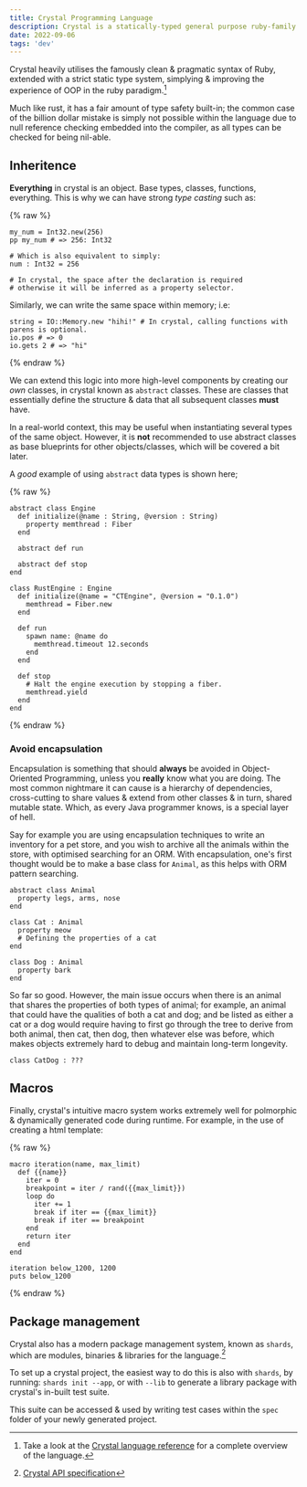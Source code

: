 ```yaml
---
title: Crystal Programming Language
description: Crystal is a statically-typed general purpose ruby-family language for the modern age
date: 2022-09-06
tags: 'dev'
---
```


Crystal heavily utilises the famously clean & pragmatic syntax of Ruby, extended with a strict static type system, simplying & improving the experience of OOP in the ruby paradigm.[^1]

Much like rust, it has a fair amount of type safety built-in; the common case of the billion dollar mistake is simply not possible within the language due to null reference checking embedded into the compiler, as all types can be checked for being nil-able.

## Inheritence

__Everything__ in crystal is an object. Base types, classes, functions, everything.
This is why we can have strong *type casting* such as:

{% raw %}
```crystal
my_num = Int32.new(256)
pp my_num # => 256: Int32

# Which is also equivalent to simply:
num : Int32 = 256

# In crystal, the space after the declaration is required
# otherwise it will be inferred as a property selector.
```

Similarly, we can write the same space within memory; i.e:

```crystal
string = IO::Memory.new "hihi!" # In crystal, calling functions with parens is optional.
io.pos # => 0
io.gets 2 # => "hi"
```
{% endraw %}

We can extend this logic into more high-level components by creating our *own* classes, in crystal known as `abstract` classes.
These are classes that essentially define the structure & data that all subsequent classes __must__ have.

In a real-world context, this may be useful when instantiating several types of the same object. However, it is __not__ recommended to use abstract classes as base blueprints for other objects/classes, which will be covered a bit later.

A *good* example of using `abstract` data types is shown here;

{% raw %}
```crystal
abstract class Engine
  def initialize(@name : String, @version : String)
    property memthread : Fiber
  end

  abstract def run

  abstract def stop
end

class RustEngine : Engine
  def initialize(@name = "CTEngine", @version = "0.1.0")
    memthread = Fiber.new
  end

  def run
    spawn name: @name do
      memthread.timeout 12.seconds
    end
  end

  def stop
    # Halt the engine execution by stopping a fiber.
    memthread.yield
  end
end
```
{% endraw %}

### Avoid encapsulation

Encapsulation is something that should __always__ be avoided in Object-Oriented Programming, unless you __really__ know what you are doing. The most common nightmare it can cause is a hierarchy of dependencies, cross-cutting to share values & extend from other classes & in turn, shared mutable state.
Which, as every Java programmer knows, is a special layer of hell.

Say for example you are using encapsulation techniques to write an inventory for a pet store, and you wish to archive all the animals within the store, with optimised searching for an ORM. With encapsulation, one's first thought would be to make a base class for `Animal`, as this helps with ORM pattern searching.

```crystal
abstract class Animal
  property legs, arms, nose
end

class Cat : Animal
  property meow
  # Defining the properties of a cat
end

class Dog : Animal
  property bark
end
```

So far so good. However, the main issue occurs when there is an animal that shares the properties of both
types of animal; for example, an animal that could have the qualities of both a cat and dog; and be listed as either a cat or a dog would require having to first go through the tree to derive from both animal, then cat, then dog, then whatever else was before, which makes objects extremely hard to debug and maintain long-term longevity.

```crystal
class CatDog : ???
```

## Macros

Finally, crystal's intuitive macro system works extremely well for polmorphic & dynamically generated code during runtime.
For example, in the use of creating a html template:

{% raw %}
```crystal
macro iteration(name, max_limit)
  def {{name}}
    iter = 0
    breakpoint = iter / rand({{max_limit}})
    loop do
      iter += 1
      break if iter == {{max_limit}}
      break if iter == breakpoint
    end
    return iter
  end
end

iteration below_1200, 1200
puts below_1200
```
{% endraw %}

## Package management

Crystal also has a modern package management system, known as `shards`, which are modules, binaries & libraries for the language.[^2]

To set up a crystal project, the easiest way to do this is also with `shards`, by running:
`shards init --app`, or with `--lib` to generate a library package with crystal's in-built test suite.

This suite can be accessed & used by writing test cases within the `spec` folder of your newly generated project.


[^1]: Take a look at the [Crystal language reference](<https://crystal-lang.org/reference/1.5/syntax_and_semantics/index.html>) for a complete overview of the language.
[^2]: [Crystal API specification](<https://crystal-lang.org/api/1.5.0/index.html>)
